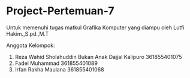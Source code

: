 # Project-Pertemuan-7
Untuk memenuhi tugas matkul Grafika Komputer yang diampu oleh Lutfi Hakim.,S.pd.,M.T


Anggota Kelompok:
1. Reza Wahid Sholahuddin Bukan Anak Dajjal Kalipuro 361855401075 
2. Fadel Muhammad         361855401089
3. Irfan Rakha Maulana    361855401068
